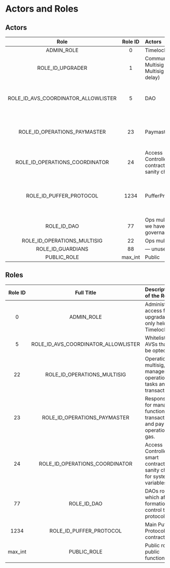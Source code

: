 # Actors and Roles

## Actors

| Role                           	| Role ID 	| Actors                                             	| Requirement           	| Remarks                                                                                                    |
| :-----------------------------:	| :-------:	| :--------------------------------------------------	| :---------------------	| :--------------------------------------------------------------------------------------------------------- |
| ADMIN_ROLE                     	| 0       	| Timelock.sol                                       	|                       	|                                                                                                            |
| ROLE_ID_UPGRADER               	| 1       	| Community Multisig & Ops Multisig (7 days delay) 	    |                       	|                                                                                                            |
| ROLE_ID_AVS_COORDINATOR_ALLOWLISTER   	| 5      	| DAO                                          	|                  	| This role whitelists which AVSs the RestakingOperator contracts can opt in to.                            |
| ROLE_ID_OPERATIONS_PAYMASTER   	| 23      	| Paymaster                                          	| - EOA                 	| This role covers the gas costs but should not be relied on as the sole defense.                            |
| ROLE_ID_OPERATIONS_COORDINATOR 	| 24      	| Access Controlled smart contract with sanity checks  	|                        	| This role is for calling VT setMintPrice on Oracle                                                         |
| ROLE_ID_PUFFER_PROTOCOL        	| 1234    	| PufferProtocol.sol                                 	|                       	| This role is to restrict function calls so that only the PufferProtocol functions can call them            |
| ROLE_ID_DAO                    	| 77      	| Ops multisig until we have governance              	|                       	|                                                                                                            |
| ROLE_ID_OPERATIONS_MULTISIG    	| 22      	| Ops multisig                                       	|                       	|                                                                                                            |
| ROLE_ID_GUARDIANS              	| 88      	| — unused rn                                        	|                       	|                                                                                                            |
| PUBLIC_ROLE                    	| max_int 	| Public                                             	|                       	|                                                                                                            |


## Roles

| Role ID |           Full Title        |                    Description of the Role                                   |
| :-----: | :-------------------------: | :--------------------------------------------------------------------------- |
| 0       | ADMIN_ROLE                  | Administrative access for upgradability, only held by Timelock.              |
| 5       | ROLE_ID_AVS_COORDINATOR_ALLOWLISTER                  | Whitelists AVSs that can be opted in to              |
| 22      | ROLE_ID_OPERATIONS_MULTISIG | Operations multisig, manages operational tasks and transactions.             |
| 23      | ROLE_ID_OPERATIONS_PAYMASTER| Responsible for managing functional transactions and pay the operational gas.|
| 24      | ROLE_ID_OPERATIONS_COORDINATOR | Access Controlled smart contract with sanity checks for system variables. |
| 77      | ROLE_ID_DAO                 | DAOs role which after formation will control the protocol                    |
| 1234    | ROLE_ID_PUFFER_PROTOCOL     | Main Puffer Protocol contract                                                |
| max_int | PUBLIC_ROLE                 | Public role for public functions                                             |   


